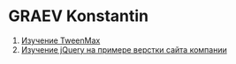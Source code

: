 # GRAEV Konstantin

1. [Изучение TweenMax](graev.github.io/Study-TweenMax)
2. [Изучение jQuery на примере верстки сайта компании](graev.github.io/eksko_jQuery)
